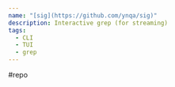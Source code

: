 ```yaml
---
name: "[sig](https://github.com/ynqa/sig)"
description: Interactive grep (for streaming)
tags:
  - CLI
  - TUI
  - grep
---
```

#repo